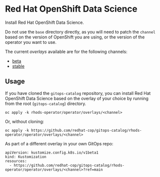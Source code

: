 # Red Hat OpenShift Data Science

Install Red Hat OpenShift Data Science.

Do not use the `base` directory directly, as you will need to patch the `channel` based on the version of OpenShift you are using, or the version of the operator you want to use.

The current *overlays* available are for the following channels:

* [beta](operator/overlays/beta)
* [stable](operator/overlays/stable)

## Usage

If you have cloned the `gitops-catalog` repository, you can install Red Hat OpenShift Data Science based on the overlay of your choice by running from the root (`gitops-catalog`) directory.

```
oc apply -k rhods-operator/operator/overlays/<channel>
```

Or, without cloning:

```
oc apply -k https://github.com/redhat-cop/gitops-catalog/rhods-operator/operator/overlays/<channel>
```

As part of a different overlay in your own GitOps repo:

```
apiVersion: kustomize.config.k8s.io/v1beta1
kind: Kustomization
resources:
  - https://github.com/redhat-cop/gitops-catalog/rhods-operator/operator/overlays/<channel>?ref=main
```

